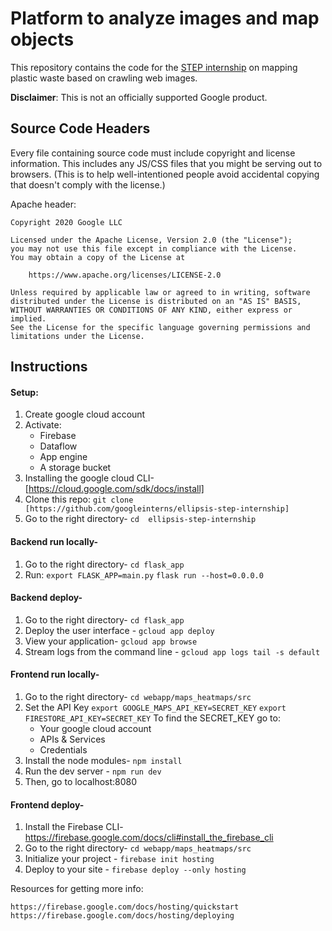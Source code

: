# Platform to analyze images and map objects

This repository contains the code for the
[STEP internship](https://buildyourfuture.withgoogle.com/programs/step/)
on mapping plastic waste based on crawling web images.

__Disclaimer__: This is not an officially supported Google product.

## Source Code Headers

Every file containing source code must include copyright and license
information. This includes any JS/CSS files that you might be serving out to
browsers. (This is to help well-intentioned people avoid accidental copying that
doesn't comply with the license.)

Apache header:

    Copyright 2020 Google LLC

    Licensed under the Apache License, Version 2.0 (the "License");
    you may not use this file except in compliance with the License.
    You may obtain a copy of the License at

        https://www.apache.org/licenses/LICENSE-2.0

    Unless required by applicable law or agreed to in writing, software
    distributed under the License is distributed on an "AS IS" BASIS,
    WITHOUT WARRANTIES OR CONDITIONS OF ANY KIND, either express or implied.
    See the License for the specific language governing permissions and
    limitations under the License.


## Instructions

#### Setup:
1. Create google cloud account
2. Activate:
    * Firebase
    * Dataflow
    * App engine
    * A storage bucket
3. Installing the google cloud CLI- [https://cloud.google.com/sdk/docs/install] 
4. Clone this repo: `git clone [https://github.com/googleinterns/ellipsis-step-internship]`
5. Go to the right directory- `cd  ellipsis-step-internship`

#### Backend run locally-
1. Go to the right directory- `cd flask_app`
2. Run:
    `export FLASK_APP=main.py`
    `flask run --host=0.0.0.0`

#### Backend deploy-
1. Go to the right directory- `cd flask_app`
2. Deploy the user interface - `gcloud app deploy`
3. View your application- `gcloud app browse`
4. Stream logs from the command line - `gcloud app logs tail -s default`

#### Frontend run locally-
1. Go to the right directory- `cd webapp/maps_heatmaps/src`
2. Set the API Key
    `export GOOGLE_MAPS_API_KEY=SECRET_KEY`
    `export FIRESTORE_API_KEY=SECRET_KEY`
    To find the SECRET_KEY go to:
    * Your google cloud account
    * APIs & Services
    * Credentials
3. Install the node modules- `npm install`
4. Run the dev server - `npm run dev`
5. Then, go to localhost:8080


#### Frontend deploy-
1. Install the Firebase CLI- https://firebase.google.com/docs/cli#install_the_firebase_cli
2. Go to the right directory- `cd webapp/maps_heatmaps/src`
3. Initialize your project - `firebase init hosting`
4. Deploy to your site - `firebase deploy --only hosting`

Resources for getting more info:

    https://firebase.google.com/docs/hosting/quickstart
    https://firebase.google.com/docs/hosting/deploying












